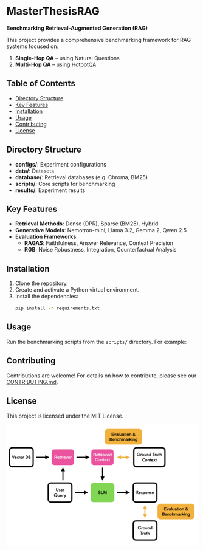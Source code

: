 # MasterThesisRAG

**Benchmarking Retrieval-Augmented Generation (RAG)**

This project provides a comprehensive benchmarking framework for RAG systems focused on:

1. **Single-Hop QA** – using Natural Questions  
2. **Multi-Hop QA** – using HotpotQA

## Table of Contents

- [Directory Structure](#directory-structure)
- [Key Features](#key-features)
- [Installation](#installation)
- [Usage](#usage)
- [Contributing](#contributing)
- [License](#license)

## Directory Structure

- **configs/**: Experiment configurations  
- **data/**: Datasets  
- **database/**: Retrieval databases (e.g. Chroma, BM25)  
- **scripts/**: Core scripts for benchmarking  
- **results/**: Experiment results  

## Key Features

- **Retrieval Methods**: Dense (DPR), Sparse (BM25), Hybrid  
- **Generative Models**: Nemotron-mini, Llama 3.2, Gemma 2, Qwen 2.5  
- **Evaluation Frameworks**:
  - **RAGAS**: Faithfulness, Answer Relevance, Context Precision  
  - **RGB**: Noise Robustness, Integration, Counterfactual Analysis  

## Installation

1. Clone the repository.
2. Create and activate a Python virtual environment.
3. Install the dependencies:
   ```bash
   pip install -r requirements.txt
   ```

## Usage

Run the benchmarking scripts from the `scripts/` directory. For example:

## Contributing

Contributions are welcome! For details on how to contribute, please see our [CONTRIBUTING.md](CONTRIBUTING.md).

## License

This project is licensed under the MIT License.

![Alt text](/images/pipelineRAG.png)